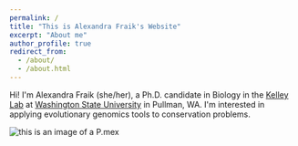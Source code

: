 ```yaml
---
permalink: /
title: "This is Alexandra Fraik's Website"
excerpt: "About me"
author_profile: true
redirect_from: 
  - /about/
  - /about.html
---
```


Hi! I'm Alexandra Fraik (she/her), a Ph.D. candidate in Biology in the 
[Kelley Lab](https://labs.wsu.edu/genomes/) at [Washington State University](www.wsu.edu) in Pullman, WA. 
I'm interested in applying evolutionary genomics tools to conservation problems.

![this is an image of a P.mex](/Users/alexandra.fraik/CEREO_R_Wkshp/Day5_Add/akfraik.github.io/images/test.jpg)

